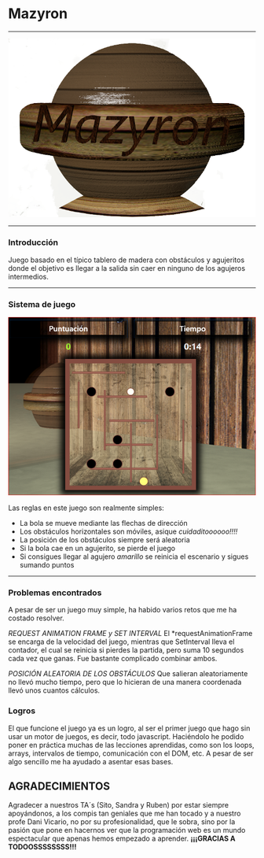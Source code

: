 # Mazyron

---

![MazironBall](./textures/mazyronBallT.png)

---

### Introducción

Juego basado en el típico tablero de madera con obstáculos y agujeritos donde el objetivo es llegar a la salida sin caer en ninguno de los agujeros intermedios.

---

### Sistema de juego

![gameplay](./textures/gameplay.png)

Las reglas en este juego son realmente simples:

- La bola se mueve mediante las flechas de dirección
- Los obstáculos horizontales son móviles, asique _cuidaditoooooo!!!!_
- La posición de los obstáculos siempre será aleatoria
- Si la bola cae en un agujerito, se pierde el juego
- Si consigues llegar al agujero _amarillo_ se reinicia el escenario y sigues sumando puntos

---

### Problemas encontrados

A pesar de ser un juego muy simple, ha habido varios retos que me ha costado resolver.

_REQUEST ANIMATION FRAME y SET INTERVAL_
El \*requestAnimationFrame se encarga de la velocidad del juego, mientras que SetInterval lleva el contador, el cual se reinicia si pierdes la partida, pero suma 10 segundos cada vez que ganas.
Fue bastante complicado combinar ambos.

_POSICIÓN ALEATORIA DE LOS OBSTÁCULOS_
Que salieran aleatoriamente no llevó mucho tiempo, pero que lo hicieran de una manera coordenada llevó unos cuantos cálculos.

### Logros

El que funcione el juego ya es un logro, al ser el primer juego que hago sin usar un motor de juegos, es decir, todo javascript. Haciéndolo he podido poner en práctica muchas de las lecciones aprendidas, como son los loops, arrays, intervalos de tiempo, comunicación con el DOM, etc. A pesar de ser algo sencillo me ha ayudado a asentar esas bases.

## AGRADECIMIENTOS

Agradecer a nuestros TA´s (Sito, Sandra y Ruben) por estar siempre apoyándonos, a los compis tan geniales que me han tocado y a nuestro profe Dani Vicario, no por su profesionalidad, que le sobra, sino por la pasión que pone en hacernos ver que la programación web es un mundo espectacular que apenas hemos empezado a aprender.
**¡¡¡GRACIAS A TODOOSSSSSSSS!!!**
